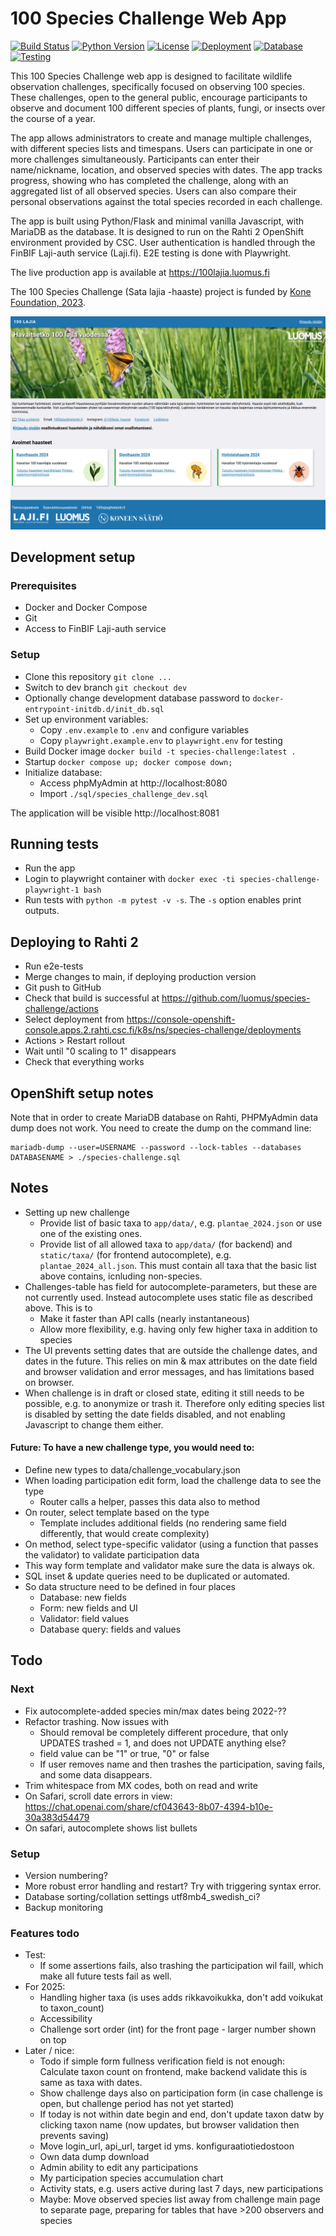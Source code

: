 # 100 Species Challenge Web App

[![Build Status](https://github.com/luomus/species-challenge/actions/workflows/docker-publish.yml/badge.svg)](https://github.com/luomus/species-challenge/actions)
[![Python Version](https://img.shields.io/badge/python-3.9+-blue.svg)](https://www.python.org/downloads/)
[![License](https://img.shields.io/badge/license-MIT-green.svg)](LICENSE)
[![Deployment](https://img.shields.io/badge/deploy-Rahti_2_OpenShift-red.svg)](https://100lajia.luomus.fi)
[![Database](https://img.shields.io/badge/database-MariaDB-blue.svg)](https://mariadb.org/)
[![Testing](https://img.shields.io/badge/testing-Playwright-green.svg)](https://playwright.dev)

This 100 Species Challenge web app is designed to facilitate wildlife observation challenges, specifically focused on observing 100 species. These challenges, open to the general public, encourage participants to observe and document 100 different species of plants, fungi, or insects over the course of a year.

The app allows administrators to create and manage multiple challenges, with different species lists and timespans. Users can participate in one or more challenges simultaneously. Participants can enter their name/nickname, location, and observed species with dates. The app tracks progress, showing who has completed the challenge, along with an aggregated list of all observed species. Users can also compare their personal observations against the total species recorded in each challenge.

The app is built using Python/Flask and minimal vanilla Javascript, with MariaDB as the database. It is designed to run on the Rahti 2 OpenShift environment provided by CSC. User authentication is handled through the FinBIF Laji-auth service (Laji.fi). E2E testing is done with Playwright.

The live production app is available at https://100lajia.luomus.fi

The 100 Species Challenge (Sata lajia -haaste) project is funded by [Kone Foundation, 2023](https://koneensaatio.fi/en/grants-and-residencies/sata-lajia-haaste-2/). 

![alt text](./app/static/screencapture.png)

## Development setup

### Prerequisites

- Docker and Docker Compose
- Git
- Access to FinBIF Laji-auth service

### Setup

- Clone this repository `git clone ...`
- Switch to dev branch `git checkout dev`
- Optionally change development database password to `docker-entrypoint-initdb.d/init_db.sql`
- Set up environment variables:
   - Copy `.env.example` to `.env` and configure variables
   - Copy `playwright.example.env` to `playwright.env` for testing
- Build Docker image `docker build -t species-challenge:latest .`
- Startup `docker compose up; docker compose down;`
- Initialize database:
    - Access phpMyAdmin at http://localhost:8080
    - Import `./sql/species_challenge_dev.sql`

The application will be visible http://localhost:8081

## Running tests

- Run the app
- Login to playwright container with `docker exec -ti species-challenge-playwright-1 bash`
- Run tests with `python -m pytest -v -s`. The `-s` option enables print outputs.

## Deploying to Rahti 2

- Run e2e-tests
- Merge changes to main, if deploying production version
- Git push to GitHub
- Check that build is successful at https://github.com/luomus/species-challenge/actions
- Select deployment from https://console-openshift-console.apps.2.rahti.csc.fi/k8s/ns/species-challenge/deployments
- Actions > Restart rollout
- Wait until "0 scaling to 1" disappears 
- Check that everything works

## OpenShift setup notes

Note that in order to create MariaDB database on Rahti, PHPMyAdmin data dump does not work. You need to create the dump on the command line:

    mariadb-dump --user=USERNAME --password --lock-tables --databases DATABASENAME > ./species-challenge.sql


## Notes

- Setting up new challenge
    - Provide list of basic taxa to `app/data/`, e.g. `plantae_2024.json` or use one of the existing ones.
    - Provide list of all allowed taxa to `app/data/` (for backend) and `static/taxa/` (for frontend autocomplete), e.g. `plantae_2024_all.json`. This must contain all taxa that the basic list above contains, icnluding non-species.
- Challenges-table has field for autocomplete-parameters, but these are not currently used. Instead autocomplete uses static file as described above. This is to 
    - Make it faster than API calls (nearly instantaneous)
    - Allow more flexibility, e.g. having only few higher taxa in addition to species
- The UI prevents setting dates that are outside the challenge dates, and dates in the future. This relies on min & max attributes on the date field and browser validation and error messages, and has limitations based on browser.
- When challenge is in draft or closed state, editing it still needs to be possible, e.g. to anonymize or trash it. Therefore only editing species list is disabled by setting the date fields disabled, and not enabling  Javascript to change them either.

#### Future: To have a new challenge type, you would need to:

- Define new types to data/challenge_vocabulary.json
- When loading participation edit form, load the challenge data to see the type
    - Router calls a helper, passes this data also to method
- On router, select template based on the type
    - Template includes additional fields (no rendering same field differently, that would create complexity)
- On method, select type-specific validator (using a function that passes the validator) to validate participation data
- This way form template and validator make sure the data is always ok.
- SQL inset & update queries need to be duplicated or automated.
- So data structure need to be defined in four places
    - Database: new fields
    - Form: new fields and UI
    - Validator: field values
    - Database query: fields and values

## Todo

### Next

* Fix autocomplete-added species min/max dates being 2022-??
* Refactor trashing. Now issues with 
    * Should removal be completely different procedure, that only UPDATES trashed = 1, and does not UPDATE anything else?
    * field value can be "1" or true, "0" or false
    * If user removes name and then trashes the participation, saving fails, and some data disappears.
* Trim whitespace from MX codes, both on read and write
* On Safari, scroll date errors in view: https://chat.openai.com/share/cf043643-8b07-4394-b10e-30a383d54479
* On safari, autocomplete shows list bullets

### Setup

- Version numbering?
- More robust error handling and restart? Try with triggering syntax error.
- Database sorting/collation settings utf8mb4_swedish_ci?
- Backup monitoring

### Features todo

- Test:
    - If some assertions fails, also trashing the participation wil faill, which make all future tests fail as well.
- For 2025:
    - Handling higher taxa (is uses adds rikkavoikukka, don't add voikukat to taxon_count)
    - Accessibility
    - Challenge sort order (int) for the front page - larger number shown on top
- Later / nice:
    - Todo if simple form fullness verification field is not enough: Calculate taxon count on frontend, make backend validate this is same as taxa with dates.
    - Show challenge days also on participation form (in case challenge is open, but challenge period has not yet started)
    - If today is not within date begin and end, don't update taxon datw by clicking taxon name (now updates, but browser validation then prevents saving)
    - Move login_url, api_url, target id yms. konfiguraatiotiedostoon
    - Own data dump download
    - Admin ability to edit any participations
    - My participation species accumulation chart
    - Activity stats, e.g. users active during last 7 days, new participations
    - Maybe: Move observed species list away from challenge main page to separate page, preparing for tables that have >200 observers and species 
